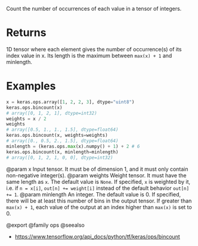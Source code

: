 Count the number of occurrences of each value in a tensor of integers.

# Returns
1D tensor where each element gives the number of occurrence(s) of its
index value in x. Its length is the maximum between `max(x) + 1` and
minlength.

# Examples
```python
x = keras.ops.array([1, 2, 2, 3], dtype="uint8")
keras.ops.bincount(x)
# array([0, 1, 2, 1], dtype=int32)
weights = x / 2
weights
# array([0.5, 1., 1., 1.5], dtype=float64)
keras.ops.bincount(x, weights=weights)
# array([0., 0.5, 2., 1.5], dtype=float64)
minlength = (keras.ops.max(x).numpy() + 1) + 2 # 6
keras.ops.bincount(x, minlength=minlength)
# array([0, 1, 2, 1, 0, 0], dtype=int32)
```

@param x Input tensor.
    It must be of dimension 1, and it must only contain non-negative
    integer(s).
@param weights Weight tensor.
    It must have the same length as `x`. The default value is `None`.
    If specified, `x` is weighted by it, i.e. if `n = x[i]`,
    `out[n] += weight[i]` instead of the default behavior `out[n] += 1`.
@param minlength An integer.
    The default value is 0. If specified, there will be at least
    this number of bins in the output tensor. If greater than
    `max(x) + 1`, each value of the output at an index higher than
    `max(x)` is set to 0.

@export
@family ops
@seealso
+ <https://www.tensorflow.org/api_docs/python/tf/keras/ops/bincount>
